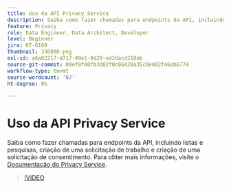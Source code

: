 ```yaml
---
title: Uso da API Privacy Service
description: Saiba como fazer chamadas para endpoints da API, incluindo listas e pesquisas, criação de uma solicitação de trabalho e criação de uma solicitação de consentimento.
feature: Privacy
role: Data Engineer, Data Architect, Developer
level: Beginner
jira: KT-8189
thumbnail: 336080.png
exl-id: a6a82217-d717-49e1-9d20-ed2dacd218ab
source-git-commit: 00ef0f40fb3d82f0c06428a35c0e402f46ab6774
workflow-type: tm+mt
source-wordcount: '67'
ht-degree: 8%

---
```



# Uso da API Privacy Service

Saiba como fazer chamadas para endpoints da API, incluindo listas e pesquisas, criação de uma solicitação de trabalho e criação de uma solicitação de consentimento. Para obter mais informações, visite o [Documentação do Privacy Service](https://experienceleague.adobe.com/docs/experience-platform/privacy/home.html?lang=pt-BR).

>[!VIDEO](https://video.tv.adobe.com/v/336080?learn=on)
